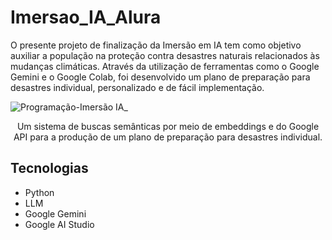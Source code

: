 # Imersao_IA_Alura
O presente projeto de finalização da Imersão em IA tem como objetivo auxiliar a população na proteção contra desastres naturais relacionados às mudanças climáticas. Através da utilização de ferramentas como o Google Gemini e o Google Colab, foi desenvolvido um plano de preparação para desastres individual, personalizado e de fácil implementação.

![Programação-Imersão IA_ ](https://github.com/Oliveira-LE/Imersao_IA_Alura/assets/165970361/c5974b85-6709-4ef9-9d8e-cbd492f914d8)

<p align="center">Um sistema de buscas semânticas por meio de embeddings e do Google API para a produção de um plano de preparação para desastres individual.</p>

## Tecnologias
* Python
* LLM
* Google Gemini
* Google AI Studio
